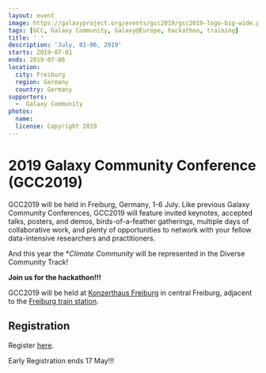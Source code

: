 ```yaml
---
layout: event
image: https://galaxyproject.org/events/gcc2019/gcc2019-logo-big-wide.png
tags: [GCC, Galaxy Community, Galaxy@Europe, hackathon, training]
title: ' '
description: 'July, 01-06, 2019'
starts: 2019-07-01
ends: 2019-07-06
location:
  city: Freiburg
  region: Germany
  country: Germany
supporters:
  -  Galaxy Community
photos:
  name: 
  license: Copyright 2019
---
```


# 2019 Galaxy Community Conference (GCC2019)

GCC2019 will be held in Freiburg, Germany, 1-6 July. Like previous Galaxy Community Conferences, GCC2019 will feature invited keynotes, accepted talks, posters, and demos, birds-of-a-feather gatherings, multiple days of collaborative work, and plenty of opportunities to network with your fellow data-intensive researchers and practitioners. 

And this year the **Climate Community* will be represented in the Diverse Community Track!


**Join us for the hackathon!!!**

GCC2019 will be held at [Konzerthaus Freiburg](http://www.konzerthaus.freiburg.de/) in central Freiburg, adjacent to the [Freiburg train station](https://www.bahnhof.de/bahnhof-de/Freiburg__Breisgau__Hbf-1039062).

## Registration

Register [here](https://galaxyproject.org/events/gcc2019/registration/). 

Early Registration ends 17 May!!!

